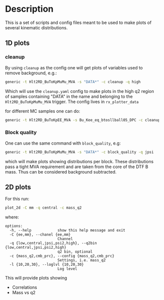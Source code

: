 # Description

This is a set of scripts and config files meant to be used to make plots of several
kinematic distributions.

## 1D plots 

### cleanup

By using `cleanup` as the config one will get plots of variables used to
remove background, e.g.:

```bash
generic -t Hlt2RD_BuToKpMuMu_MVA -s "DATA*" -c cleanup -q high
```

Which will use the `cleanup.yaml` config to make plots in the high q2 region
of samples containing "DATA" in the name and belonging to the
`Hlt2RD_BuToKpMuMu_MVA` trigger. The config lives in `rx_plotter_data`

for different MC samples one can do:

```bash
generic -t Hlt2RD_BuToKpEE_MVA -s Bu_Kee_eq_btosllball05_DPC -c cleanup -q central
```

### Block quality

One can use the same command with `block_quality`, e.g:

```bash
generic -t Hlt2RD_BuToKpMuMu_MVA -s "DATA*" -c block_quality -q jpsi 
```

which will make plots showing distributions per block. These distributions pass
a tight MVA requirement and are taken from the core of the DTF B mass. Thus can be
considered background subtracted.

## 2D plots

For this run:

```bash
plot_2d -C mm -q central -c mass_q2
```

where:

```
options:
  -h, --help            show this help message and exit
  -C {ee,mm}, --chanel {ee,mm}
                        Channel
  -q {low,central,jpsi,psi2,high}, --q2bin {low,central,jpsi,psi2,high}
                        q2 bin, optional
  -c {mass_q2,cmb_prc}, --config {mass_q2,cmb_prc}
                        Settings, i.e. mass_q2
  -l {10,20,30}, --loglvl {10,20,30}
                        Log level
```

This will provide plots showing 

- Correlations
- Mass vs q2

